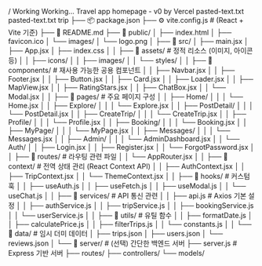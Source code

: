 

/
Working
Working...
Travel app homepage - v0 by Vercel
pasted-text.txt
pasted-text.txt
trip
├── 📦 package.json
├── ⚙️ vite.config.js              # (React + Vite 기준)
├── 📄 README.md
├── 📁 public/
│   ├── index.html
│   ├── favicon.ico
│   └── images/
│       └── logo.png
│
├── 📁 src/
│   ├── main.jsx
│   ├── App.jsx
│   ├── index.css
│
│   ├── 📁 assets/                # 정적 리소스 (이미지, 아이콘 등)
│   │   ├── icons/
│   │   ├── images/
│   │   └── styles/
│
│   ├── 📁 components/            # 재사용 가능한 공용 컴포넌트
│   │   ├── Navbar.jsx
│   │   ├── Footer.jsx
│   │   ├── Button.jsx
│   │   ├── Card.jsx
│   │   ├── Loader.jsx
│   │   ├── MapView.jsx
│   │   ├── RatingStars.jsx
│   │   ├── ChatBox.jsx
│   │   └── Modal.jsx
│
│   ├── 📁 pages/                 # 주요 페이지 구성
│   │   ├── Home/
│   │   │   └── Home.jsx
│   │   ├── Explore/
│   │   │   └── Explore.jsx
│   │   ├── PostDetail/
│   │   │   └── PostDetail.jsx
│   │   ├── CreateTrip/
│   │   │   └── CreateTrip.jsx
│   │   ├── Profile/
│   │   │   └── Profile.jsx
│   │   ├── Booking/
│   │   │   └── Booking.jsx
│   │   ├── MyPage/
│   │   │   └── MyPage.jsx
│   │   ├── Messages/
│   │   │   └── Messages.jsx
│   │   ├── Admin/
│   │   │   └── AdminDashboard.jsx
│   │   └── Auth/
│   │       ├── Login.jsx
│   │       ├── Register.jsx
│   │       └── ForgotPassword.jsx
│
│   ├── 📁 routes/                # 라우팅 관련 파일
│   │   └── AppRouter.jsx
│
│   ├── 📁 context/               # 전역 상태 관리 (React Context API)
│   │   ├── AuthContext.jsx
│   │   ├── TripContext.jsx
│   │   └── ThemeContext.jsx
│
│   ├── 📁 hooks/                 # 커스텀 훅
│   │   ├── useAuth.js
│   │   ├── useFetch.js
│   │   ├── useModal.js
│   │   └── useChat.js
│
│   ├── 📁 services/              # API 통신 관련
│   │   ├── api.js               # Axios 기본 설정
│   │   ├── authService.js
│   │   ├── tripService.js
│   │   ├── bookingService.js
│   │   └── userService.js
│
│   ├── 📁 utils/                 # 유틸 함수
│   │   ├── formatDate.js
│   │   ├── calculatePrice.js
│   │   ├── filterTrips.js
│   │   └── constants.js
│
│   └── 📁 data/                  # 임시 더미 데이터
│       ├── trips.json
│       ├── users.json
│       └── reviews.json
│
└── 📁 server/                    # (선택) 간단한 백엔드 서버
    ├── server.js                 # Express 기반 서버
    ├── routes/
    ├── controllers/
    └── models/